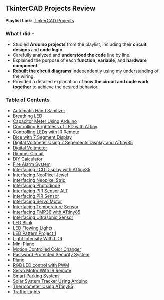 ## TkinterCAD Projects Review
**Playlist Link:** [TinkerCAD Projects](https://www.youtube.com/playlist?list=PLWqnlHhsmcI4eBDLBtaZs16XZq0WL1SlP) 

### What I did -
- Studied **Arduino projects** from the playlist, including their **circuit designs** and **code logic**.
- Carefully analyzed and **understood the code** line by line.
- Explained the purpose of each **function**, **variable**, and **hardware component**.
- **Rebuilt the circuit diagrams** independently using my understanding of the wiring.
- Provided a detailed explanation of **how the circuit and code work together** to achieve the desired behavior.

### Table of Contents
- [Automatic Hand Sanitizer](https://www.tinkercad.com/things/cAPi9UxSxLc-hand-sanitizer?sharecode=Fm1kI-ArF6F1T57eI89HZxmnVDhrhPbNfTkE5cvcZtk)
- [Breathing LED](https://www.tinkercad.com/things/gBNquqeDTCS-breathing-led?sharecode=5b5Omfa1sYW9XYtbEHlwV6K8AiFjEYZHjalgOSK9M4E)
- [Capacitor Meter Using Arduino](https://www.tinkercad.com/things/fPjzAmFW4JQ-capacitor-meter)
- [Controlling Brightness of LED with ATtiny](https://www.tinkercad.com/things/i9nOFw4ixVF-controlling-brightness-with-attiny?sharecode=vR1FDSvblc21_PonLTb6i2-PBwM9zLr2oCPFseKLS9Y)
- [Controlling LEDs with IR Remote](https://www.tinkercad.com/things/luyDtF2HWYX-controlling-leds-wwith-ir-remote?sharecode=OekKf1zGqFE1s1N_fcmHShc_2slv7t2dgr1C9lZT3OM)
- [Dice with 7 Segment Display](https://www.tinkercad.com/things/0mydtaLoPUy-dice-with-7-segment?sharecode=tQCoC1b5V6LWbkcXM6auBZD5x3HEsYmR10tUt4PALFY)
- [Digital Voltmeter Using 7 Segements Display and ATtiny85](https://www.tinkercad.com/things/izvlB2hQHVi-digital-voltemeter-with-attiny-?sharecode=lUF_6utL90dugL6OxZTceGxKNRQ52QpG_52FHIJ-X3E)
- [Digital Voltmeter](https://www.tinkercad.com/things/dqc6pbYUV8c-digital-voltmeter?sharecode=undefined)
- [Dimmer Circuit](https://www.tinkercad.com/things/hFPO5eRHjyK-dimmer-circuit?sharecode=HKZCYFjhNAtcQAQKOA5YYmXXQVvF-5DyNhzYFTvpOAI)
- [DIY Calculator](https://www.tinkercad.com/things/5re0RBkpCDo-calculator?sharecode=undefined)
- [Fire Alarm System](https://www.tinkercad.com/things/aAK3SleJYGj-fire-alarm-system?sharecode=dLlSq7-XY0xyKbR72VO4tMczQ98w_F9-vgdknx8l7VY)
- [Interfacing LCD Display with ATtiny85](https://www.tinkercad.com/things/bngfx9s8WPU-lcd-with-attiny?sharecode=RCKnr4mQBFg9ZQfs0SkcllcQ8AquK4cvaM1Ot_BWJhQ)
- [Interfacing NeoPixel Jewel](https://www.tinkercad.com/things/hEWAtc7npRg-interfacing-neopixel-jewel?sharecode=VmiWoQdgr_J4mT4tAVR2AdsnnyGJ72D2gSyXckcNh0w)
- [Interfacing Neopixel Strip](https://www.tinkercad.com/things/lw6sf8wDoWN-neopixel?sharecode=tfrR7VZJkHoRvTgxmUnnNppC3nUFPeZXG7Wn7v4VG5k)
- [Interfacing Photodiode](https://www.tinkercad.com/things/b5Ou33rCphw-interfacing-photodiode?sharecode=_6f9YmrzGYob9fdQDOBrwmhtAu7Auq7jERom94BGKqg)
- [Interfacing PIR Sensor ALT](https://www.tinkercad.com/things/baZ0tjTMhp6-interfacing-pir-sensor-alt?sharecode=CjwmkwiZu8Qo-nDVuoV5IYrWAoKwWRz0Ep1v4Ja6aSk)
- [Interfacing PIR Sensor](https://www.tinkercad.com/things/fFo2wZ8yAYu-pir-sensor?sharecode=S7I2_ik2TMhuZJe-EFojPzUcPh0KjJAywhjdzMAomVA)
- [Interfacing Servo Motor](Interfacing%20Servo%20Motor/README.md)
- [Interfacing Temperature Sensor](https://www.tinkercad.com/things/640wop58r9L-interface-temp-sensor?sharecode=Q8gnOkOEpM-zN7YJaXcZJXrEbGIfCC0Z2VkhT0S4r18)
- [Interfacing TMP36 with ATtiny85](https://www.tinkercad.com/things/1HbYJe2167Z-tm36-with-attiny?sharecode=J7TeuIilX8bcF1UzVVay67Cm80rx7nUz7zUMLSmxqi0)
- [Interfacing Ultrasonic Sensor](Interfacing%20Ultrasonic%20Sensor/README.md)
- [LED Blink](LED%20Blink/README.md)
- [LED Flowing Lights](https://www.tinkercad.com/things/l4BC978ivj1-led-flowing-lights?sharecode=El9ay7mK-Kt2eUmNvD9BZdUb72Ysg02w03NQNoFV8xw)
- [LED Pattern Project 1](LED%20Pattern%20Project%201/README.md)
- [Light Intensity With LDR](https://www.tinkercad.com/things/dDX4mJ8Hvq5-light-intensity?sharecode=5Rwxsy_HlEU_ROmr5OBPeIyTlgJ3mRwZfgDfLExbyjg)
- [Mini Piano](https://www.tinkercad.com/things/2E2zfsxb5zv-mini-piano?sharecode=05FaJTIYVeNZYXbgcUx8ufwd660dq6T70ZC73VACSVQ)
- [Motion Controlled Color Changer](https://www.tinkercad.com/things/iT6OZv22Vwl-motion-controlled-color-changer?sharecode=0KRuvYkvgNWP8OYB3EslCQAEiQCsAirpLzxx9z633wQ)
- [Password Protected Security System](https://www.tinkercad.com/things/4PNrUi6K7Wm-password-security-system?sharecode=_bsEKDvBUUTCgtMTZlzPmpVT0hFG4QWeg65QioJMIec)
- [Piano](https://www.tinkercad.com/things/fLS6N58IGJ2-piano)
- [RGB LED control with PWM](RGB%20control%20with%20PWM/README.md)
- [Servo Motor With IR Remote](https://www.tinkercad.com/things/lXW4KTtNQmT-servo-motor-with-ir-remote?sharecode=MACSmjPKQvZ-JeQLN5Lql5t49L5Ur6SpnNL9KqrXDTs)
- [Smart Parking System](https://www.tinkercad.com/things/eAtZyj18yld-smart-parking-system?sharecode=k0lXbvytldE4TIpVT9CidJEKq2UIi6U23rpAxPZakrY)
- [Solar System Tracker Using Arduino](https://www.tinkercad.com/things/2NLCIamuOms-solar-tracker-system?sharecode=1d2oRzZ8xZz1FUlRWfXyNcL98buVSpEM3dcugAakVvU)
- [Thermometer Using ATtiny85](https://www.tinkercad.com/things/iAb7tAoR2fY-thermometer-attiny85)
- [Traffic Lights](https://www.tinkercad.com/things/66pBUuHNhsU-traffic-lights?sharecode=vD14DsWULL9IrND4FytsP0YXShoa35kCu8Z_21x6w04)
